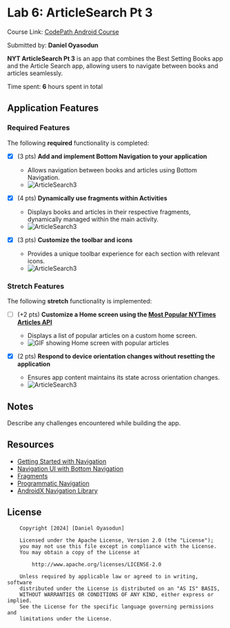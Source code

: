 # Lab 6: ArticleSearch Pt 3

Course Link: [CodePath Android Course](https://courses.codepath.org/courses/and102/unit/6)

Submitted by: **Daniel Oyasodun** <!-- Replace 'Your Name Here' with your actual name -->

**NYT ArticleSearch Pt 3** is an app that combines the Best Setting Books app and the Article Search app, allowing users to navigate between books and articles seamlessly.

Time spent: **6** hours spent in total <!-- Replace 'X' with the number of hours you spent on this project -->

## Application Features

### Required Features

The following **required** functionality is completed:

- [x] (3 pts) **Add and implement Bottom Navigation to your application**
  - Allows navigation between books and articles using Bottom Navigation.
  - ![ArticleSearch3](https://github.com/user-attachments/assets/bead349a-e17d-4038-9980-18a04c3ad72f) <!-- Replace this link with your actual image/GIF link -->

- [x] (4 pts) **Dynamically use fragments within Activities**
  - Displays books and articles in their respective fragments, dynamically managed within the main activity.
  - ![ArticleSearch3](https://github.com/user-attachments/assets/26f323a8-ff0c-41d5-b581-105a05cf7bce) <!-- Replace this link with your actual image/GIF link -->

- [x] (3 pts) **Customize the toolbar and icons**
  - Provides a unique toolbar experience for each section with relevant icons.
  - ![ArticleSearch3](https://github.com/user-attachments/assets/bead349a-e17d-4038-9980-18a04c3ad72f) <!-- Replace this link with your actual image/GIF link -->

### Stretch Features

The following **stretch** functionality is implemented:

- [ ] (+2 pts) **Customize a Home screen using the [Most Popular NYTimes Articles API](https://developer.nytimes.com/docs/most-popular-product/1/overview)**
  - Displays a list of popular articles on a custom home screen.
  - ![GIF showing Home screen with popular articles](http://i.imgur.com/link/to/your/gif/file.gif) <!-- Replace this link with your actual image/GIF link -->

- [x] (2 pts) **Respond to device orientation changes without resetting the application**
  - Ensures app content maintains its state across orientation changes.
  - ![ArticleSearch3](https://github.com/user-attachments/assets/bd630e70-82c3-47be-a118-f4b01fd51bcd) <!-- Replace this link with your actual image/GIF link -->

## Notes

Describe any challenges encountered while building the app. <!-- Replace this with your specific challenges and experiences -->

## Resources

- [Getting Started with Navigation](https://developer.android.com/guide/navigation/navigation-getting-started)
- [Navigation UI with Bottom Navigation](https://developer.android.com/guide/navigation/navigation-ui)
- [Fragments](https://developer.android.com/guide/fragments)
- [Programmatic Navigation](https://developer.android.com/guide/navigation/navigation-programmatic)
- [AndroidX Navigation Library](https://developer.android.com/jetpack/androidx/releases/navigation)

## License

```plaintext
    Copyright [2024] [Daniel Oyasodun]

    Licensed under the Apache License, Version 2.0 (the "License");
    you may not use this file except in compliance with the License.
    You may obtain a copy of the License at

        http://www.apache.org/licenses/LICENSE-2.0

    Unless required by applicable law or agreed to in writing, software
    distributed under the License is distributed on an "AS IS" BASIS,
    WITHOUT WARRANTIES OR CONDITIONS OF ANY KIND, either express or implied.
    See the License for the specific language governing permissions and
    limitations under the License.
